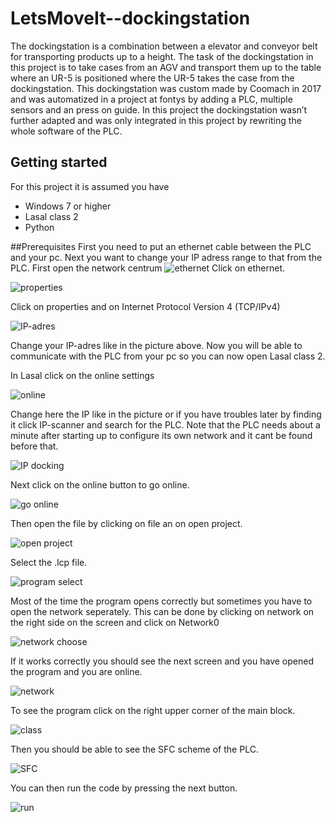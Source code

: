 # LetsMoveIt--dockingstation
The dockingstation is a combination between a elevator and conveyor belt for transporting products up to a height. The task of the dockingstation in this project is to take cases from an AGV and transport them up to the table where an UR-5 is positioned where the UR-5 takes the case from the dockingstation. This dockingstation was custom made by Coomach in 2017 and was automatized in a project at fontys by adding a PLC, multiple sensors and an press on guide. In this project the dockingstation wasn’t further adapted and was only integrated in this project by rewriting the whole software of the PLC. 

## Getting started
For this project it is assumed you have
+ Windows 7 or higher
+ Lasal class 2
+ Python

##Prerequisites
First you need to put an ethernet cable between the PLC and your pc. Next you want to change your IP adress range to that from the PLC.
First open the network centrum
![ethernet](https://user-images.githubusercontent.com/52155322/60008621-b0514680-9674-11e9-93cd-c1542019bed6.JPG)
Click on ethernet.

![properties](https://user-images.githubusercontent.com/52155322/60008631-b1827380-9674-11e9-8ca0-ce1922f27aa7.JPG)

Click on properties and on Internet Protocol Version 4 (TCP/IPv4)

![IP-adres](https://user-images.githubusercontent.com/52155322/60008624-b0e9dd00-9674-11e9-8bcd-f725272b71de.JPG)

Change your IP-adres like in the picture above.
Now you will be able to communicate with the PLC from your pc so you can now open Lasal class 2. 

In Lasal click on the online settings

![online](https://user-images.githubusercontent.com/52155322/60008628-b1827380-9674-11e9-8102-e6faac67af99.JPG)

Change here the IP like in the picture or if you have troubles later by finding it click IP-scanner and search for the PLC. Note that the PLC needs about a minute after starting up to configure its own network and it cant be found before that.

![IP docking](https://user-images.githubusercontent.com/52155322/60008623-b0e9dd00-9674-11e9-8baa-ad68be0ee5e1.JPG)

Next click on the online button to go online.

![go online](https://user-images.githubusercontent.com/52155322/60008622-b0514680-9674-11e9-979c-e57c619f20f4.JPG)

Then open the file by clicking on file an on open project.

![open project](https://user-images.githubusercontent.com/52155322/60008629-b1827380-9674-11e9-9a39-3ecdf33607c5.png)

Select the .lcp file.

![program select](https://user-images.githubusercontent.com/52155322/60008630-b1827380-9674-11e9-88a7-cf76d819a801.JPG)

Most of the time the program opens correctly but sometimes you have to open the network seperately. This can be done by clicking on
network on the right side on the screen and click on Network0

![network choose](https://user-images.githubusercontent.com/52155322/60008625-b0e9dd00-9674-11e9-9c2d-1817f6809935.JPG)

If it works correctly you should see the next screen and you have opened the program and you are online.

![network](https://user-images.githubusercontent.com/52155322/60008626-b0e9dd00-9674-11e9-8830-56f20a1c8118.JPG)

To see the program click on the right upper corner of the main block.

![class](https://user-images.githubusercontent.com/52155322/60013725-75084500-967f-11e9-8d13-7c2d02104e07.png)

Then you should be able to see the SFC scheme of the PLC.

![SFC](https://user-images.githubusercontent.com/52155322/60013724-75084500-967f-11e9-89b5-c980edc2c8a2.JPG)

You can then run the code by pressing the next button.

![run](https://user-images.githubusercontent.com/52155322/60014013-45a60800-9680-11e9-82f5-123af188ff12.png)







